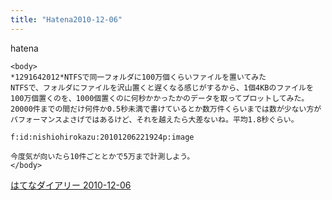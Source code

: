 ```yaml
---
title: "Hatena2010-12-06"
---
```


hatena

```
<body>
*1291642012*NTFSで同一フォルダに100万個くらいファイルを置いてみた
NTFSで、フォルダにファイルを沢山置くと遅くなる感じがするから、1個4KBのファイルを100万個置くのを、1000個置くのに何秒かかったかのデータを取ってプロットしてみた。20000件までの間だけ何件か0.5秒未満で書けているとか数万件くらいまでは数が少ない方がパフォーマンスよさげではあるけど、それを越えたら大差ないね。平均1.8秒ぐらい。

f:id:nishiohirokazu:20101206221924p:image

今度気が向いたら10件ごととかで5万まで計測しよう。
</body>
```


[はてなダイアリー 2010-12-06](https://nishiohirokazu.hatenadiary.org/archive/2010/12/06)
